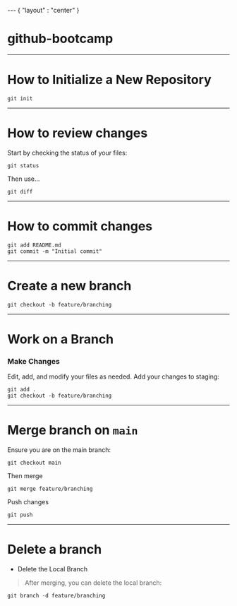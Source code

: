 --- { "layout" : "center" }
# github-bootcamp

---
# How to Initialize a New Repository
```console
git init
```
---
# How to review changes
Start by checking the status of your files:
```console
git status
```
Then use...
```console
git diff
```
---
# How to commit changes

```console
git add README.md
git commit -m "Initial commit"
```
---
# Create a new branch

```console
git checkout -b feature/branching
```
---
# Work on a Branch

### Make Changes
Edit, add, and modify your files as needed.
Add your changes to staging:
```console
git add .
git checkout -b feature/branching
```

---
# Merge branch on ```main```

Ensure you are on the main branch:
```console
git checkout main

```
Then merge
```console
git merge feature/branching
```
Push changes 
```console
git push
```
--- 
# Delete a branch

- Delete the Local Branch
> After merging, you can delete the local branch:
```console
git branch -d feature/branching
```